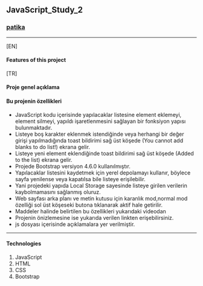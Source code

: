 ## JavaScript_Study_2

### [patika](https://academy.patika.dev/tr/profile)
<hr>
[EN] <br>

#### Features of this project


[TR] <br>
#### Proje genel açıklama
#### Bu projenin özellikleri
* JavaScript kodu içerisinde yapılacaklar listesine element eklemeyi, element silmeyi, yapıldı işaretlenmesini sağlayan bir fonksiyon yapısı bulunmaktadır.
* Listeye boş karakter eklenmek istendiğinde veya herhangi bir değer girişi yapılmadığında toast bildirimi sağ üst köşede (You cannot add blanks to do list!) ekrana gelir.
* Listeye yeni element eklendiğinde toast bildirimi sağ üst köşede (Added to the list) ekrana gelir.
* Projede Bootstrap versiyon 4.6.0 kullanılmıştır.
* Yapılacaklar listesini kaydetmek için yerel depolamayı kullanır, böylece sayfa yenilense veya kapatılsa bile listeye erişilebilir.
* Yani projedeki yapıda Local Storage sayesinde listeye girilen verilerin kaybolmamasını sağlanmış oluruz.
* Web sayfası arka planı ve metin kutusu için karanlık mod,normal mod özelliği sol üst köşeseki butona tıklanarak aktif hale getirilir.
* Maddeler halinde belirtilen bu özellikleri yukarıdaki videodan
* Projenin önizlemesine ise yukarıda verilen linkten erişebilirsiniz.
* js dosyası içerisinde açıklamalara yer verilmiştir.
<hr>

#### Technologies
1. JavaScript
1. HTML
1. CSS
1. Bootstrap
